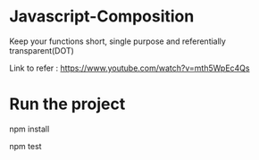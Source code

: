 # Javascript-Composition

Keep your functions short, single purpose and referentially transparent(DOT)

Link to refer :
https://www.youtube.com/watch?v=mth5WpEc4Qs


# Run the project
npm install

npm test
